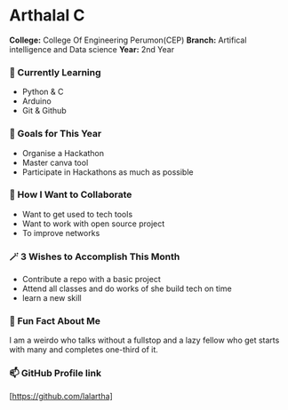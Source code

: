 # Arthalal C
**College:** College Of Engineering Perumon(CEP)
**Branch:** Artifical intelligence and Data science
**Year:** 2nd Year

### 🌱 Currently Learning
- Python & C
- Arduino
- Git & Github
### 🎯 Goals for This Year
- Organise a Hackathon
- Master canva tool
- Participate in Hackathons as much as possible
### 👯 How I Want to Collaborate
- Want to get used to tech tools
- Want to work with open source project
- To improve networks
### 🪄 3 Wishes to Accomplish This Month
- Contribute a repo with a basic project
- Attend all classes and do works of she build tech on time
- learn a new skill
### 💬 Fun Fact About Me
I am a weirdo who talks without a fullstop and a lazy fellow who get starts with many and completes one-third of it.
### 📫 GitHub Profile link
[https://github.com/lalartha]